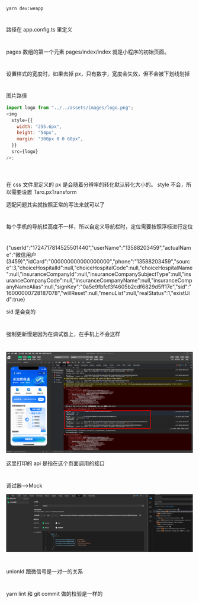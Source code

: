 #

```
yarn dev:weapp
```

#

路径在 app.config.ts 里定义

#

pages 数组的第一个元素 pages/index/index 就是小程序的初始页面。

#

设置样式的宽度时，如果去掉 px，只有数字，宽度会失效，但不会被下划线划掉

#

图片路径

```js
import logo from "../../assets/images/logo.png";
<img
  style={{
    width: "255.6px",
    height: "54px",
    margin: "300px 0 0 60px",
  }}
  src={logo}
/>;
```

```

```

#

在 css 文件里定义的 px 是会随着分辨率的转化默认转化大小的。 style 不会，所以需要设置 Taro.pxTransform

适配问题其实就按照正常的写法来就可以了

#

每个手机的导航栏高度不一样，所以自定义导航栏时，定位需要按照浮标进行定位

#

{"userId":"1724717814525501440","userName":"13588203459","actualName":"微信用户(3459)","idCard":"000000000000000000","phone":"13588203459","source":3,"choiceHospitalId":null,"choiceHospitalCode":null,"choiceHospitalName":null,"insuranceCompanyId":null,"insuranceCompanySubjectType":null,"insuranceCompanyCode":null,"insuranceCompanyName":null,"insuranceCompanyNameAlias":null,"signKey":"0a5e9fbfcf3f4605b2cdf6829d5ff17e","sid":"16000000728187078","willReset":null,"menuList":null,"realStatus":1,"existUid":true}

sid 是会变的

#

强制更新慢是因为在调试器上，在手机上不会这样

#

![alt text](image.png)

这里打印的 api 是指在这个页面调用的接口

#

调试器-->Mock

![alt text](image-1.png)

#

unionId 跟微信号是一对一的关系

#

yarn lint 和 git commit 做的校验是一样的

